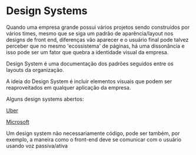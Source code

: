 # Design Systems

Quando uma empresa grande possui vários projetos sendo construídos por vários times, mesmo que se siga um padrão de aparência/layout nos designs de front end, diferenças vão aparecer e o usuário final pode talvez perceber que no mesmo 'ecossistema' de páginas, há uma dissonância e isso pode ser um fator que quebra a identidade visual da empresa.

Design System é uma documentação dos padrões seguidos entre os layouts da organização.

A ideia do Design System é incluir elementos visuais que podem ser reaproveitados em qualquer aplicação da empresa.

Alguns design systems abertos:

[Uber](https://baseweb.design/)

[Microsoft](https://www.microsoft.com/design/fluent/)

Um design system não necessariamente código, pode ser também, por exemplo, a maneira como o front-end deve se comunicar com o usuário usando voz passiva/ativa
